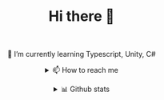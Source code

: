 <h1 align="center">Hi there 👋</h1>
<br>
<p align="center">
  🌱 I’m currently learning Typescript, Unity, C#
  <br>
  <details align="center">
    <summary>📫 How to reach me</summary>
    <a href="https://discord.com"><img src="https://raw.githubusercontent.com/sannoob/Sannoob/master/discordLogo.png" width="16" height="16" align="center"> Sannoob#3144</a><br>
    <a href="https://twitter.com/Sannoob3144"><img src="https://twitter.com/favicon.ico" width="16" height="16" align="center"> @Sannoob3144</a>
  </details>
</p>

<details align="center">
  <summary>📊 Github stats</summary>
<!--   <p align="center"> -->
    <img src="https://github-readme-stats.vercel.app/api/top-langs/?username=Sannoob&hide_border=true&langs_count=10&layout=compact" /><br>
    <img src="https://github-readme-stats.vercel.app/api?username=Sannoob&show_icons=true&hide_border=true&count_private=true" /><br>
    <img src="https://github-readme-stats.vercel.app/api/wakatime?username=sannoob&hide_border=true&layout=compact" /><br>
    <img src="https://github-profile-trophy.vercel.app/?username=sannoob" />
<!--   </p> -->
</details>

<!--
**sannoob/Sannoob** is a ✨ _special_ ✨ repository because its `README.md` (this file) appears on your GitHub profile.
Here are some ideas to get you started:

- 🔭 I’m currently working on ...
- 🌱 I’m currently learning ...
- 👯 I’m looking to collaborate on ...
- 🤔 I’m looking for help with ...
- 💬 Ask me about ...
- 📫 How to reach me: ...
- 😄 Pronouns: ...
- ⚡ Fun fact: ...
-->
